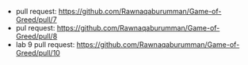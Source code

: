 - pull request: https://github.com/Rawnaqaburumman/Game-of-Greed/pull/7
- pul request: https://github.com/Rawnaqaburumman/Game-of-Greed/pull/8
- lab 9 pull request: https://github.com/Rawnaqaburumman/Game-of-Greed/pull/10
